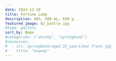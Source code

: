 ```yaml
---
date: 2024-12-28
title: Fortune Lamp
description: 40%, 500 mL, 830 g.
featured_image: 02_bottle.jpg
#type: gallery
sort_by: Name
#categories: ["whisky", "springbank"]
#resources:
#  - src: springbank/aged_32_years/box_front.jpg
#    title: "anyway"
---
```

